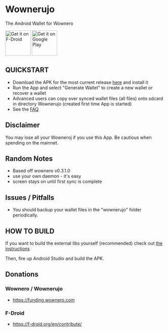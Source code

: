 # Wownerujo
The Android Wallet for Wownero

[<img src="https://f-droid.org/badge/get-it-on.png"
      alt="Get it on F-Droid"
      height="80">](https://f-droid.org/packages/com.wownero.wownerujo/)
<a href='https://play.google.com/store/apps/details?id=com.wownero.wownerujo&pcampaignid=MKT-Other-global-all-co-prtnr-py-PartBadge-Mar2515-1'><img alt='Get it on Google Play' src='https://play.google.com/intl/en_us/badges/images/generic/en_badge_web_generic.png' height='80'/></a>

## QUICKSTART
- Download the APK for the most current release [here](https://f-droid.org/packages/com.wownero.wownerujo/) and install it
- Run the App and select "Generate Wallet" to create a new wallet or recover a wallet
- Advanced users can copy over synced wallet files (all files) onto sdcard in directory Wownerujo (created first time App is started)
- See the [FAQ](doc/FAQ.md)

## Disclaimer
You may lose all your Wowneroj if you use this App. Be cautious when spending on the mainnet.

## Random Notes
- Based off wownero v0.3.1.0
- use your own daemon - it's easy
- screen stays on until first sync is complete

## Issues / Pitfalls
- You should backup your wallet files in the "wownerujo" folder periodically.

## HOW TO BUILD

If you want to build the external libs yourself (recommended) check out [the instructions](doc/BUILDING-external-libs.md)

Then, fire up Android Studio and build the APK.

## Donations

### Wownero / Wownerujo

- <https://funding.wownero.com>

### F-Droid

- <https://f-droid.org/en/contribute/>

